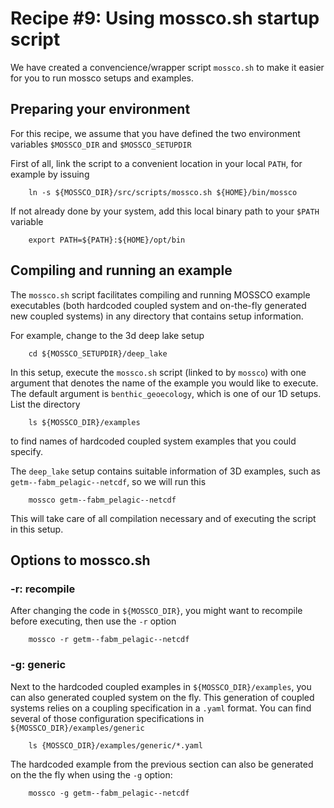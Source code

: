 # Recipe #9: Using mossco.sh startup script

We have created a convencience/wrapper script `mossco.sh` to make it easier for you to run mossco setups and examples.

## Preparing your environment

For this recipe, we assume that you have defined the two environment variables `$MOSSCO_DIR`  and `$MOSSCO_SETUPDIR`

First of all, link the script to a convenient location in your local `PATH`, for example by issuing

		ln -s ${MOSSCO_DIR}/src/scripts/mossco.sh ${HOME}/bin/mossco

If not already done by your system, add this local binary path to your `$PATH` variable

		export PATH=${PATH}:${HOME}/opt/bin


## Compiling and running an example

The `mossco.sh` script facilitates compiling and running MOSSCO example executables (both hardcoded coupled system and on-the-fly generated new coupled systems) in any directory that contains setup information.

For example, change to the 3d deep lake setup

		cd ${MOSSCO_SETUPDIR}/deep_lake


In this setup, execute the `mossco.sh` script (linked to by `mossco`) with one argument that denotes the name of the example you would like to execute.  The default argument is `benthic_geoecology`, which is one of our 1D setups.  List the directory

		ls ${MOSSCO_DIR}/examples

to find names of hardcoded coupled system examples that you could specify.

The `deep_lake` setup contains suitable information of 3D examples, such as `getm--fabm_pelagic--netcdf`, so we will run this

		mossco getm--fabm_pelagic--netcdf

This will take care of all compilation necessary and of executing the script in this setup.


## Options to mossco.sh

### -r: recompile

After changing the code in `${MOSSCO_DIR}`, you might want to recompile before executing, then use the `-r` option

		mossco -r getm--fabm_pelagic--netcdf

### -g: generic

Next to the hardcoded coupled examples in `${MOSSCO_DIR}/examples`, you can also generated coupled system on the fly.  This generation of coupled systems relies on a coupling specification in a `.yaml` format.  You can find several of those configuration specifications in `${MOSSCO_DIR}/examples/generic`

		ls {MOSSCO_DIR}/examples/generic/*.yaml

The hardcoded example from the previous section can also be generated on the the fly when using the `-g` option:

		mossco -g getm--fabm_pelagic--netcdf
